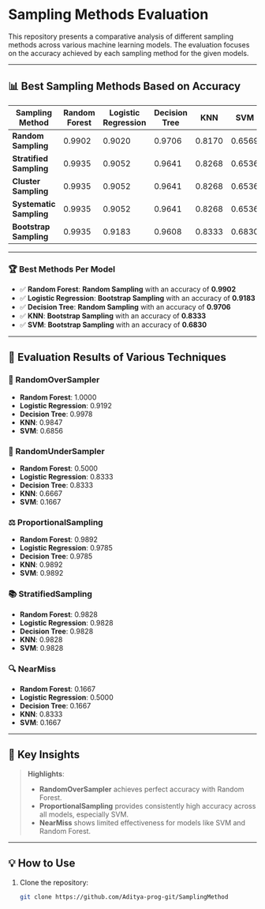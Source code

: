 # Sampling Methods Evaluation

This repository presents a comparative analysis of different sampling methods across various machine learning models. The evaluation focuses on the accuracy achieved by each sampling method for the given models.

---

## 📊 Best Sampling Methods Based on Accuracy

| **Sampling Method**        | **Random Forest** | **Logistic Regression**  | **Decision Tree** | **KNN** | **SVM**  |
|----------------------------|-------------------|--------------------------|-------------------|---------|----------|
| **Random Sampling**        | 0.9902            | 0.9020                   | 0.9706            | 0.8170  | 0.6569   |
| **Stratified Sampling**    | 0.9935            | 0.9052                   | 0.9641            | 0.8268  | 0.6536   |
| **Cluster Sampling**       | 0.9935            | 0.9052                   | 0.9641            | 0.8268  | 0.6536   |
| **Systematic Sampling**    | 0.9935            | 0.9052                   | 0.9641            | 0.8268  | 0.6536   |
| **Bootstrap Sampling**     | 0.9935            | 0.9183                   | 0.9608            | 0.8333  | 0.6830   |

---

### 🏆 Best Methods Per Model
- ✅ **Random Forest**: **Random Sampling** with an accuracy of **0.9902**
- ✅ **Logistic Regression**: **Bootstrap Sampling** with an accuracy of **0.9183**
- ✅ **Decision Tree**: **Random Sampling** with an accuracy of **0.9706**
- ✅ **KNN**: **Bootstrap Sampling** with an accuracy of **0.8333**
- ✅ **SVM**: **Bootstrap Sampling** with an accuracy of **0.6830**

---

## 🧪 Evaluation Results of Various Techniques

### 🔄 RandomOverSampler
- **Random Forest**: 1.0000
- **Logistic Regression**: 0.9192
- **Decision Tree**: 0.9978
- **KNN**: 0.9847
- **SVM**: 0.6856

### 🔻 RandomUnderSampler
- **Random Forest**: 0.5000
- **Logistic Regression**: 0.8333
- **Decision Tree**: 0.8333
- **KNN**: 0.6667
- **SVM**: 0.1667

### ⚖️ ProportionalSampling
- **Random Forest**: 0.9892
- **Logistic Regression**: 0.9785
- **Decision Tree**: 0.9785
- **KNN**: 0.9892
- **SVM**: 0.9892

### 📚 StratifiedSampling
- **Random Forest**: 0.9828
- **Logistic Regression**: 0.9828
- **Decision Tree**: 0.9828
- **KNN**: 0.9828
- **SVM**: 0.9828

### 🔍 NearMiss
- **Random Forest**: 0.1667
- **Logistic Regression**: 0.5000
- **Decision Tree**: 0.1667
- **KNN**: 0.8333
- **SVM**: 0.1667

---

## 🚀 Key Insights
> **Highlights**:
> - **RandomOverSampler** achieves perfect accuracy with Random Forest.
> - **ProportionalSampling** provides consistently high accuracy across all models, especially SVM.
> - **NearMiss** shows limited effectiveness for models like SVM and Random Forest.

---

## 💡 How to Use
1. Clone the repository:
   ```bash
   git clone https://github.com/Aditya-prog-git/SamplingMethod
